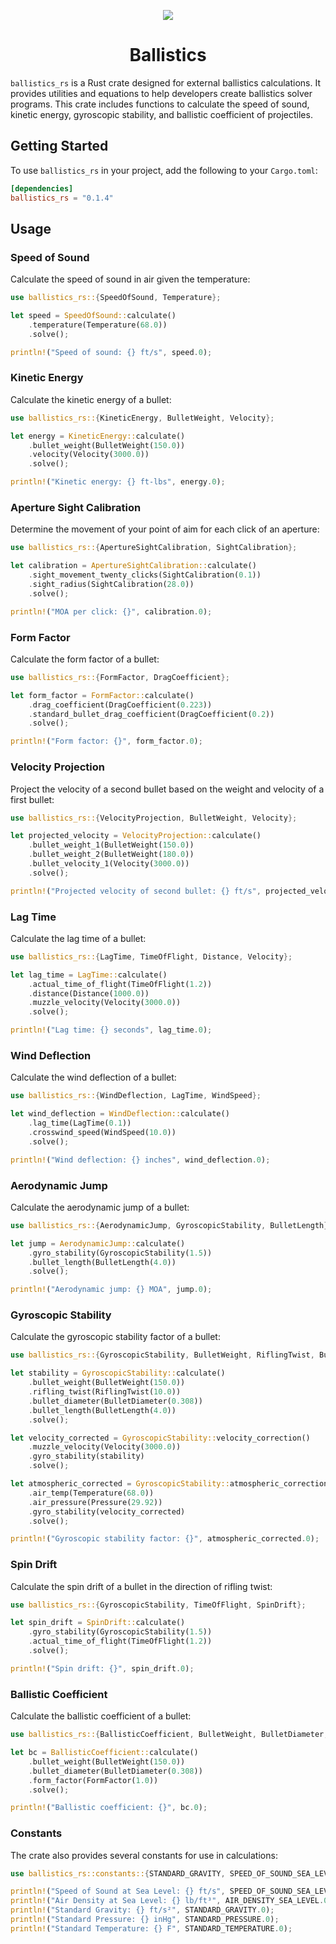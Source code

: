 <p align="center">
  <img src="https://ik.imagekit.io/xbkhabiqcy9/img/rustacean_HVroA1Aw0.png?updatedAt=1725704970530" />
</p>
<h1 align="center">Ballistics</h1>

`ballistics_rs` is a Rust crate designed for external ballistics calculations. It provides utilities and equations to help developers create ballistics solver programs. This crate includes functions to calculate the speed of sound, kinetic energy, gyroscopic stability, and ballistic coefficient of projectiles.


## Getting Started

To use `ballistics_rs` in your project, add the following to your `Cargo.toml`:

```toml
[dependencies]
ballistics_rs = "0.1.4"
```

## Usage

### Speed of Sound

Calculate the speed of sound in air given the temperature:

```rust
use ballistics_rs::{SpeedOfSound, Temperature};

let speed = SpeedOfSound::calculate()
    .temperature(Temperature(68.0))
    .solve();

println!("Speed of sound: {} ft/s", speed.0);
```

### Kinetic Energy

Calculate the kinetic energy of a bullet:

```rust
use ballistics_rs::{KineticEnergy, BulletWeight, Velocity};

let energy = KineticEnergy::calculate()
    .bullet_weight(BulletWeight(150.0))
    .velocity(Velocity(3000.0))
    .solve();

println!("Kinetic energy: {} ft-lbs", energy.0);
```

### Aperture Sight Calibration

Determine the movement of your point of aim for each click of an aperture:

```rust
use ballistics_rs::{ApertureSightCalibration, SightCalibration};

let calibration = ApertureSightCalibration::calculate()
    .sight_movement_twenty_clicks(SightCalibration(0.1))
    .sight_radius(SightCalibration(28.0))
    .solve();

println!("MOA per click: {}", calibration.0);
```

### Form Factor

Calculate the form factor of a bullet:

```rust
use ballistics_rs::{FormFactor, DragCoefficient};

let form_factor = FormFactor::calculate()
    .drag_coefficient(DragCoefficient(0.223))
    .standard_bullet_drag_coefficient(DragCoefficient(0.2))
    .solve();

println!("Form factor: {}", form_factor.0);
```

### Velocity Projection

Project the velocity of a second bullet based on the weight and velocity of a first bullet:

```rust
use ballistics_rs::{VelocityProjection, BulletWeight, Velocity};

let projected_velocity = VelocityProjection::calculate()
    .bullet_weight_1(BulletWeight(150.0))
    .bullet_weight_2(BulletWeight(180.0))
    .bullet_velocity_1(Velocity(3000.0))
    .solve();

println!("Projected velocity of second bullet: {} ft/s", projected_velocity.0);
```

### Lag Time

Calculate the lag time of a bullet:

```rust
use ballistics_rs::{LagTime, TimeOfFlight, Distance, Velocity};

let lag_time = LagTime::calculate()
    .actual_time_of_flight(TimeOfFlight(1.2))
    .distance(Distance(1000.0))
    .muzzle_velocity(Velocity(3000.0))
    .solve();

println!("Lag time: {} seconds", lag_time.0);
```

### Wind Deflection

Calculate the wind deflection of a bullet:

```rust
use ballistics_rs::{WindDeflection, LagTime, WindSpeed};

let wind_deflection = WindDeflection::calculate()
    .lag_time(LagTime(0.1))
    .crosswind_speed(WindSpeed(10.0))
    .solve();

println!("Wind deflection: {} inches", wind_deflection.0);
```

### Aerodynamic Jump

Calculate the aerodynamic jump of a bullet:

```rust
use ballistics_rs::{AerodynamicJump, GyroscopicStability, BulletLength};

let jump = AerodynamicJump::calculate()
    .gyro_stability(GyroscopicStability(1.5))
    .bullet_length(BulletLength(4.0))
    .solve();

println!("Aerodynamic jump: {} MOA", jump.0);
```

### Gyroscopic Stability

Calculate the gyroscopic stability factor of a bullet:

```rust
use ballistics_rs::{GyroscopicStability, BulletWeight, RiflingTwist, BulletDiameter, BulletLength, Velocity, Temperature, Pressure};

let stability = GyroscopicStability::calculate()
    .bullet_weight(BulletWeight(150.0))
    .rifling_twist(RiflingTwist(10.0))
    .bullet_diameter(BulletDiameter(0.308))
    .bullet_length(BulletLength(4.0))
    .solve();

let velocity_corrected = GyroscopicStability::velocity_correction()
    .muzzle_velocity(Velocity(3000.0))
    .gyro_stability(stability)
    .solve();

let atmospheric_corrected = GyroscopicStability::atmospheric_correction()
    .air_temp(Temperature(68.0))
    .air_pressure(Pressure(29.92))
    .gyro_stability(velocity_corrected)
    .solve();

println!("Gyroscopic stability factor: {}", atmospheric_corrected.0);
```

### Spin Drift

Calculate the spin drift of a bullet in the direction of rifling twist:

```rust
use ballistics_rs::{GyroscopicStability, TimeOfFlight, SpinDrift};

let spin_drift = SpinDrift::calculate()
    .gyro_stability(GyroscopicStability(1.5))
    .actual_time_of_flight(TimeOfFlight(1.2))
    .solve();

println!("Spin drift: {}", spin_drift.0);
```

### Ballistic Coefficient

Calculate the ballistic coefficient of a bullet:

```rust
use ballistics_rs::{BallisticCoefficient, BulletWeight, BulletDiameter, FormFactor};

let bc = BallisticCoefficient::calculate()
    .bullet_weight(BulletWeight(150.0))
    .bullet_diameter(BulletDiameter(0.308))
    .form_factor(FormFactor(1.0))
    .solve();

println!("Ballistic coefficient: {}", bc.0);
```

### Constants

The crate also provides several constants for use in calculations:

```rust
use ballistics_rs::constants::{STANDARD_GRAVITY, SPEED_OF_SOUND_SEA_LEVEL, AIR_DENSITY_SEA_LEVEL, STANDARD_PRESSURE, STANDARD_TEMPERATURE};

println!("Speed of Sound at Sea Level: {} ft/s", SPEED_OF_SOUND_SEA_LEVEL.0);
println!("Air Density at Sea Level: {} lb/ft³", AIR_DENSITY_SEA_LEVEL.0);
println!("Standard Gravity: {} ft/s²", STANDARD_GRAVITY.0);
println!("Standard Pressure: {} inHg", STANDARD_PRESSURE.0);
println!("Standard Temperature: {} F", STANDARD_TEMPERATURE.0);
```
